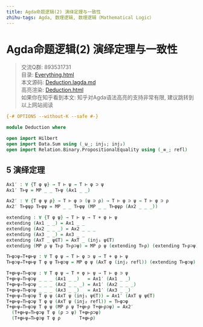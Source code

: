 ```yaml
---
title: Agda命题逻辑(2) 演绎定理与一致性
zhihu-tags: Agda, 数理逻辑, 数理逻辑（Mathematical Logic）
---
```


# Agda命题逻辑(2) 演绎定理与一致性

> 交流Q群: 893531731  
> 目录: [Everything.html](https://choukh.github.io/hilbert-prop/Everything.html)  
> 本文源码: [Deduction.lagda.md](https://github.com/choukh/hilbert-prop/blob/main/src/Deduction.lagda.md)  
> 高亮渲染: [Deduction.html](https://choukh.github.io/hilbert-prop/Deduction.html)  
> 如果你在知乎看到本文: 知乎对Agda语法高亮的支持非常有限, 建议跳转到以上网站阅读  

```agda
{-# OPTIONS --without-K --safe #-}

module Deduction where

open import Hilbert
open import Data.Sum using (_⊎_; inj₁; inj₂)
open import Relation.Binary.PropositionalEquality using (_≡_; refl)
```

## 5 演绎定理

```agda
Ax1′ : ∀ {T φ ψ} → T ⊢ ψ → T ⊢ φ ⊃ ψ
Ax1′ T⊢ψ = MP _ _ T⊢ψ (Ax1 _ _)

Ax2′ : ∀ {T φ ψ ρ} → T ⊢ φ ⊃ (ψ ⊃ ρ) → T ⊢ φ ⊃ ψ → T ⊢ φ ⊃ ρ
Ax2′ T⊢φψρ T⊢φψ = MP _ _ T⊢φψ (MP _ _ T⊢φψρ (Ax2 _ _ _))
```

```agda
extending : ∀ {T φ ψ} → T ⊢ ψ → T + φ ⊢ ψ
extending (Ax1 _ _) = Ax1 _ _
extending (Ax2 _ _ _) = Ax2 _ _ _
extending (Ax3 _ _) = Ax3 _ _
extending (AxT _ ψ∈T) = AxT _ (inj₁ ψ∈T)
extending (MP ρ ψ T⊢ρ T⊢ρ⊃ψ) = MP ρ ψ (extending T⊢ρ) (extending T⊢ρ⊃ψ)
```

```agda
T⊢φ⊃ψ⇒T+φ⊢ψ : ∀ T φ ψ → T ⊢ φ ⊃ ψ → T + φ ⊢ ψ
T⊢φ⊃ψ⇒T+φ⊢ψ T φ ψ T⊢φ⊃ψ = MP φ ψ (AxT φ (inj₂ refl)) (extending T⊢φ⊃ψ)
```

```agda
T+φ⊢ψ⇒T⊢φ⊃ψ : ∀ T φ ψ → T + φ ⊢ ψ → T ⊢ φ ⊃ ψ
T+φ⊢ψ⇒T⊢φ⊃ψ _ _ _ (Ax1 _ _)   = Ax1′ (Ax1 _ _)
T+φ⊢ψ⇒T⊢φ⊃ψ _ _ _ (Ax2 _ _ _) = Ax1′ (Ax2 _ _ _)
T+φ⊢ψ⇒T⊢φ⊃ψ _ _ _ (Ax3 _ _)   = Ax1′ (Ax3 _ _)
T+φ⊢ψ⇒T⊢φ⊃ψ T φ ψ (AxT ψ (inj₁ ψ∈T)) = Ax1′ (AxT ψ ψ∈T)
T+φ⊢ψ⇒T⊢φ⊃ψ T φ ψ (AxT ψ (inj₂ refl)) = T⊢φ⊃φ
T+φ⊢ψ⇒T⊢φ⊃ψ T φ ψ (MP ρ ψ T+φ⊢ρ T+φ⊢ρ⊃ψ) = Ax2′
  (T+φ⊢ψ⇒T⊢φ⊃ψ T φ (ρ ⊃ ψ) T+φ⊢ρ⊃ψ)
  (T+φ⊢ψ⇒T⊢φ⊃ψ T φ ρ       T+φ⊢ρ)
```
